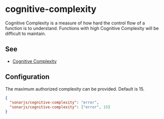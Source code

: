 # cognitive-complexity

Cognitive Complexity is a measure of how hard the control flow of a function is to understand. Functions with high Cognitive Complexity will be difficult to maintain.

## See

- [Cognitive Complexity](https://www.sonarsource.com/resources/cognitive-complexity/)

## Configuration

The maximum authorized complexity can be provided. Default is 15.

```json
{
  "sonarjs/cognitive-complexity": "error",
  "sonarjs/cognitive-complexity": ["error", 15]
}
```
